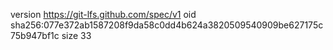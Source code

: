 version https://git-lfs.github.com/spec/v1
oid sha256:077e372ab1587208f9da58c0dd4b624a3820509540909be627175c75b947bf1c
size 33
